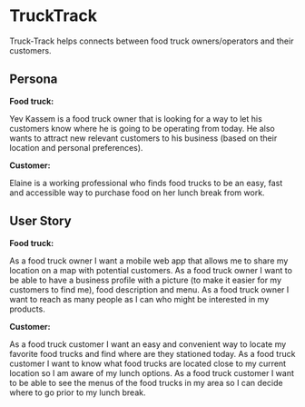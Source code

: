 # TruckTrack 

Truck-Track helps connects between food truck owners/operators and their customers.

## Persona

**Food truck:**

Yev Kassem is a food truck owner that is looking for a way to let his customers know where he is going to be operating from today. He also wants to attract new relevant customers to his business (based on their location and personal preferences).

**Customer:**

Elaine is a working professional who finds food trucks to be an easy, fast and accessible way to purchase food on her lunch break from work.

## User Story

**Food truck:**

As a food truck owner I want a mobile web app that allows me to share my location on a map with potential customers.
As a food truck owner I want to be able to have a business profile with a picture (to make it easier for my customers to find me), food description and menu.
As a food truck owner I want to reach as many people as I can who might be interested in my products.

**Customer:**

As a food truck customer I want an easy and convenient way to locate my favorite food trucks and find where are they stationed today.
As a food truck customer I want to know what food trucks are located close to my current location so I am aware of my lunch options.
As a food truck customer I want to be able to see the menus of the food trucks in my area so I can decide where to go prior to my lunch break.
